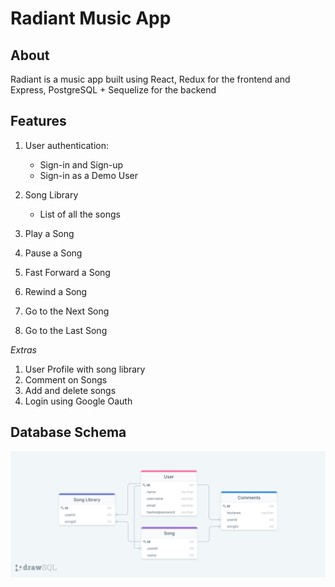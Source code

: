 # Radiant Music App

## About

Radiant is a music app built using React, Redux for the frontend and Express, PostgreSQL + Sequelize for the backend

## Features

1. User authentication:

    - Sign-in and Sign-up
    - Sign-in as a Demo User

2. Song Library

    - List of all the songs

3. Play a Song
4. Pause a Song
5. Fast Forward a Song
6. Rewind a Song
7. Go to the Next Song
8. Go to the Last Song

_Extras_

1. User Profile with song library
2. Comment on Songs
3. Add and delete songs
4. Login using Google Oauth

## Database Schema

![database schema](./frontend/src/images/schema.png)
